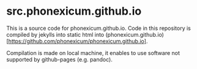 # src.phonexicum.github.io

This is a source code for phonexicum.github.io. Code in this repository is compiled by jekylls into static html into (phonexicum.github.io)[https://github.com/phonexicum/phonexicum.github.io].

Compilation is made on local machine, it enables to use software not supported by github-pages (e.g. pandoc).
